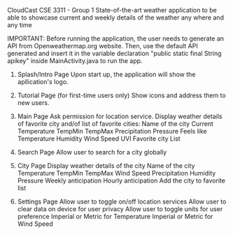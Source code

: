 CloudCast 
CSE 3311 - Group 1 
State-of-the-art weather application to be able to showcase current and weekly details of the weather any where and any time 

IMPORTANT: Before running the application, the user needs to generate an API from Openweathermap.org website. Then, use the default API generated and insert it in the variable declaration "public static final String apikey" inside MainActivity.java to run the app.

1. Splash/Intro Page 
Upon start up, the application will show the apllication's logo. 

2. Tutorial Page (for first-time users only)
Show icons and address them to new users.

2. Main Page 
Ask permission for location service. 
Display weather details of favorite city and/of list of favorite cities: 
Name of the city
Current Temperature
TempMin
TempMax
Precipitation 
Pressure
Feels like Temperature
Humidity
Wind Speed
UVI
Favorite city List

3. Search Page 
Allow user to search for a city globally

4. City Page 
Display weather details of the city 
Name of the city
Temperature
TempMin
TempMax
Wind Speed
Precipitation
Humidity
Pressure 
Weekly anticipation
Hourly anticipation
Add the city to favorite list

5. Settings Page 
Allow user to toggle on/off location services 
Allow user to clear data on device for user privacy 
Allow user to toggle units for user preference 
Imperial or Metric for Temperature
Imperial or Metric for Wind Speed
